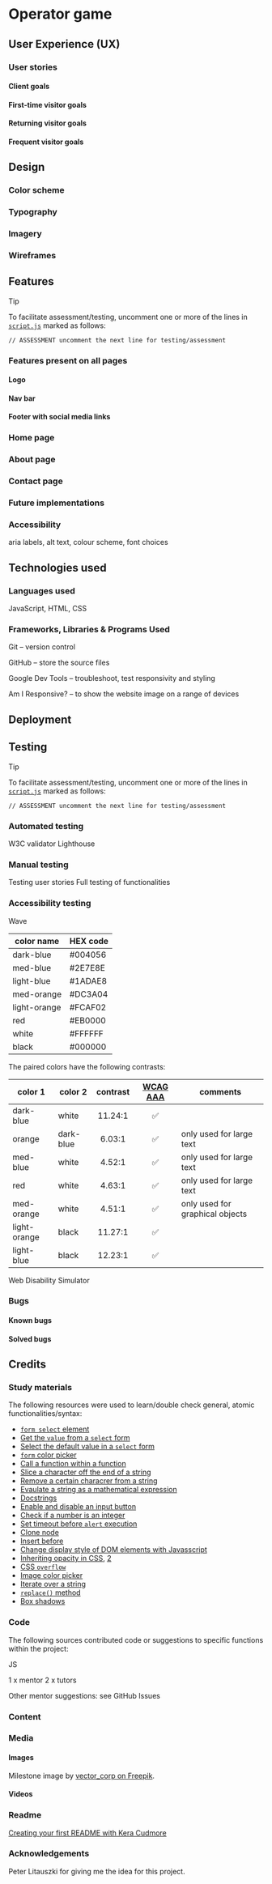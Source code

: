 
# Operator game


## User Experience (UX)

### User stories

#### Client goals

#### First-time visitor goals

#### Returning visitor goals

#### Frequent visitor goals

## Design

### Color scheme

### Typography

### Imagery

### Wireframes

## Features

>[!TIP]
>To facilitate assessment/testing, uncomment one or more of the lines in [`script.js`](assets/js/script.js) marked as follows:
>
>`// ASSESSMENT uncomment the next line for testing/assessment`

### Features present on all pages

#### Logo

#### Nav bar

#### Footer with social media links

### Home page

### About page

### Contact page

### Future implementations

### Accessibility

aria labels, alt text, colour scheme, font choices

## Technologies used

### Languages used

JavaScript, HTML, CSS

### Frameworks,  Libraries & Programs Used

<!--Balsamiq – wireframes
-->

Git – version control

GitHub – store the source files

<!--Google Fonts - import fonts used on the website
-->
Google Dev Tools – troubleshoot, test responsivity and styling

<!--FontAwsome – icons
-->
<!--TinyPNG – compress images
-->
<!--Birne – resize images and convert to `webp` format
-->
<!--Favicon.io – create the favicon
-->
Am I Responsive? – to show the website image on a range of devices

<!--Shields.io – add badges to README
-->
## Deployment

## Testing

>[!TIP]
>To facilitate assessment/testing, uncomment one or more of the lines in [`script.js`](assets/js/script.js) marked as follows:
>
> `// ASSESSMENT uncomment the next line for testing/assessment`

### Automated testing
W3C validator
Lighthouse

### Manual testing
Testing user stories
Full testing of functionalities

### Accessibility testing

Wave


|color name 	|HEX code|
|---			|---	|
|dark-blue	|#004056| 
|med-blue		|#2E7E8E| 
|light-blue	|#1ADAE8|
|med-orange	|#DC3A04|
|light-orange	|#FCAF02|
|red			|#EB0000| 
|white			|#FFFFFF| 
|black			|#000000|


The paired colors have the following contrasts:

| color 1 |color 2 |contrast | [WCAG AAA](https://ialabs.ie/what-is-the-difference-between-wcag-a-aa-and-aaa/) | comments |
|---			|---		|:---:		|:---:|--- |
|dark-blue 	|white 	|11.24:1 	| ✅ |   |
|orange	 	| dark-blue | 6.03:1 |✅|only used for large text|
|med-blue 	| white 	| 4.52:1 	| ✅ |only used for large text|
|red 			| white	 | 4.63:1	| ✅ |only used for large text|
|med-orange 	| white	| 4.51:1	|✅ |only used for graphical objects|
|light-orange |black	|11.27:1	|✅	 |	|
|light-blue 	|black 	|12.23:1	|✅ |	|


Web Disability Simulator

### Bugs
#### Known bugs
#### Solved bugs




## Credits

### Study materials

The following resources were used to learn/double check general, atomic functionalities/syntax:

- [`form select` element](https://www.w3schools.com/html/html_form_elements.asp)
- [Get the `value` from a `select` form](https://www.w3schools.com/jsref/prop_select_value.asp)
- [Select the default value in a `select` form](https://stackoverflow.com/a/3518011)
- [`form` color picker](https://www.w3schools.com/html/tryit.asp?filename=tryhtml_input_color)
- [Call a function within a function](https://stackoverflow.com/a/4524890)
- [Slice a character off the end of a string](https://stackoverflow.com/a/952945)
- [Remove a certain characrer from a string](https://www.scaler.com/topics/javascript-remove-character-from-string/)
- [Evaulate a string as a mathematical expression](https://developer.mozilla.org/en-US/docs/Web/JavaScript/Reference/Global_Objects/eval#never_use_direct_eval!)
- [Docstrings](https://stackoverflow.com/questions/34205666/utilizing-docstrings)
- [Enable and disable an input button](https://stackoverflow.com/a/13831737)
- [Check if a number is an integer](https://developer.mozilla.org/en-US/docs/Web/JavaScript/Reference/Global_Objects/Number/isInteger)
- [Set timeout before `alert` execution](https://stackoverflow.com/a/41936135)
- [Clone node](https://www.w3schools.com/jsref/met_node_clonenode.asp)
- [Insert before](https://www.w3schools.com/jsref/met_node_insertbefore.asp)
- [Change display style of DOM elements with Javasscript](https://www.w3schools.com/jsref/prop_style_display.asp)
- [Inheriting opacity in CSS](https://css-tricks.com/forums/topic/opacity-of-child-element/), [2](https://stackoverflow.com/questions/5770341/i-do-not-want-to-inherit-the-child-opacity-from-the-parent-in-css)
- [CSS `overflow`](https://www.w3schools.com/cssref/pr_pos_overflow.php)
- [Image color picker](https://imagecolorpicker.com/)
- [Iterate over a string](https://buzzcoder.gitbooks.io/codecraft-javascript/content/string/loop-through-a-string.html)
- [`replace()` method](https://www.freecodecamp.org/news/javascript-replace-how-to-replace-a-string-or-substring-in-js/)
- [Box shadows](https://developer.mozilla.org/en-US/docs/Web/CSS/box-shadow)

### Code

The following sources contributed code or suggestions to specific functions within the project:

JS

1 x mentor
2 x tutors

Other mentor suggestions: see GitHub Issues

### Content

### Media

#### Images

Milestone image by <a href="https://www.freepik.com/free-ai-image/colorful-balloons-decor-background_77741605.htm#page=3&position=9&from_view=search&track=ais&uuid=777890df-6c6e-4ecf-90da-7587aff2328e">vector_corp on Freepik</a>.

#### Videos

### Readme

[Creating your first README with Kera Cudmore](https://www.youtube.com/watch?v=XbYJ4VlhSnY)


### Acknowledgements

Peter Litauszki for giving me the idea for this project.
